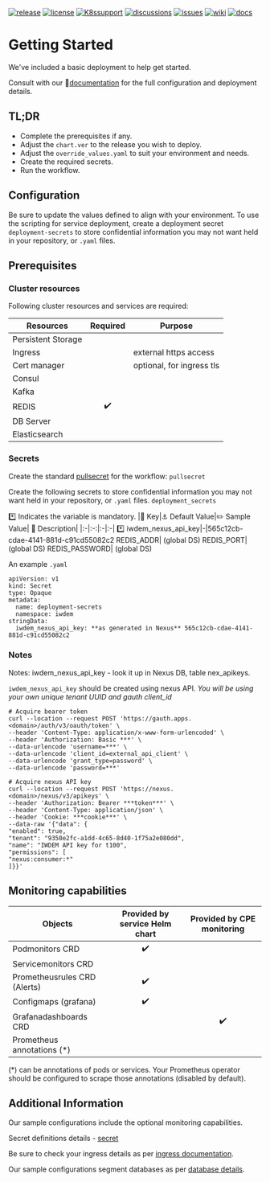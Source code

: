 [![release](https://flat.badgen.net/github/release/genesys/multicloud-services?color=pink)](https://github.com/genesys/multicloud-services/)
[![license](https://flat.badgen.net/github/license/genesys/multicloud-services?color=blue)](/LICENSE)
[![K8ssupport](https://flat.badgen.net/badge/supported%20K8s%20release/1.22/cyan)](https://all.docs.genesys.com/ReleaseNotes/Current/GenesysEngage-cloud/PrivateEdition)
[![discussions](https://img.shields.io/github/discussions/genesys/multicloud-services?style=flat-square&color=green)](https://github.com/genesys/multicloud-services/discussions)
[![issues](https://flat.badgen.net/github/open-issues/genesys/multicloud-services?color=purple)](https://github.com/genesys/multicloud-services/issues)
[![wiki](https://img.shields.io/badge/wiki-documentation-forestgreen?style=flat-square)](https://github.com/genesys/multicloud-services/wiki)
[![docs](https://flat.badgen.net/badge/Genesys%20Documentation/IWDEM/?color=orange)](https://all.docs.genesys.com/PEC-Email/Current/EmailPEGuide)

# Getting Started
We've included a basic deployment to help get started.

Consult with our :book:[documentation](https://all.docs.genesys.com/PEC-Email/Current/EmailPEGuide) for the full configuration and deployment details.

## TL;DR
- Complete the prerequisites if any.
- Adjust the `chart.ver` to the release you wish to deploy.
- Adjust the `override_values.yaml` to suit your environment and needs.
- Create the required secrets.
- Run the workflow.

## Configuration

Be sure to update the values defined to align with your environment.
To use the scripting for service deployment, create a deployment secret `deployment-secrets` to store confidential information you may not want held in your repository, or `.yaml` files. 
## Prerequisites
### Cluster resources

Following cluster resources and services are required:

Resources | Required | Purpose
|-|:-:|-|
Persistent Storage | | 
Ingress | | external https access
Cert manager |  | optional, for ingress tls
Consul | |
Kafka | |
REDIS | :heavy_check_mark:|
DB Server |  |
Elasticsearch | |
### Secrets 
Create the standard [pullsecret](/doc/secrets.md/#pull) for the workflow: 
`pullsecret`

Create the following secrets to store confidential information you may not want held in your repository, or `.yaml` files. 
`deployment_secrets`


:asterisk: Indicates the variable is mandatory.
|:key: Key|:anchor: Default Value|:pencil2: Sample Value| :book: Description|
|:-|:-:|:-|:-|
:asterisk: iwdem_nexus_api_key|-|565c12cb-cdae-4141-881d-c91cd55082c2
REDIS_ADDR|  (global DS)
REDIS_PORT|  (global DS)
REDIS_PASSWORD|  (global DS)

An example `.yaml`
```
apiVersion: v1
kind: Secret
type: Opaque
metadata:
  name: deployment-secrets
  namespace: iwdem
stringData:
  iwdem_nexus_api_key: **as generated in Nexus** 565c12cb-cdae-4141-881d-c91cd55082c2
```
### Notes

Notes:
iwdem_nexus_api_key - look it up in Nexus DB, table nex_apikeys.

`iwdem_nexus_api_key` should be created using nexus API.
*You will be using your own unique tenant UUID and gauth client_id*

```
# Acquire bearer token
curl --location --request POST 'https://gauth.apps.<domain>/auth/v3/oauth/token' \
--header 'Content-Type: application/x-www-form-urlencoded' \
--header 'Authorization: Basic ***' \
--data-urlencode 'username=***' \
--data-urlencode 'client_id=external_api_client' \
--data-urlencode 'grant_type=password' \
--data-urlencode 'password=***'
```
```
# Acquire nexus API key 
curl --location --request POST 'https://nexus.<domain>/nexus/v3/apikeys' \
--header 'Authorization: Bearer ***token***' \
--header 'Content-Type: application/json' \
--header 'Cookie: ***cookie***' \
--data-raw '{"data": {
"enabled": true,
"tenant": "9350e2fc-a1dd-4c65-8d40-1f75a2e080dd",
"name": "IWDEM API key for t100",
"permissions": [
"nexus:consumer:*"
]}}'
```
## Monitoring capabilities

Objects | Provided by service Helm chart | Provided by CPE monitoring
|-|:-:|:-:|
Podmonitors CRD | :heavy_check_mark:| 
Servicemonitors CRD | | 
Prometheusrules CRD (Alerts) | :heavy_check_mark:| 
Configmaps (grafana) | :heavy_check_mark:| 
Grafanadashboards CRD | | :heavy_check_mark:
Prometheus annotations (*) | |

(*) can be annotations of pods or services. Your Prometheus operator should be configured to scrape those annotations (disabled by default).


## Additional Information

Our sample configurations include the optional monitoring capabilities. 

Secret definitions details - [secret](/doc/secrets.md)

Be sure to check your ingress details as per [ingress documentation](/doc/ingress.md).

Our sample configurations segment databases as per [database details](/doc/DATABASE.md).

